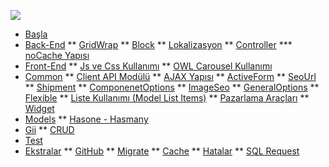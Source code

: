 ![](assets/logo.png)
* [Başla](/)
*   [Back-End](backend.md)
**   [GridWrap](grid.md)
**   [Block](block.md)
**   [Lokalizasyon](localization.md)
**   [Controller](controller.md)
***   [noCache Yapısı](no-cache.md)
*   [Front-End](frontend.md)
**   [Js ve Css Kullanımı](js-and-css.md)
**   [OWL Carousel Kullanımı](owl-carousel.md)
*   [Common](common.md)
**   [Client API Modülü](client-api.md)
**   [AJAX Yapısı](ajax.md)
**   [ActiveForm](active-form.md)
**   [SeoUrl](seourl.md)
**   [Shipment](shipment.md)
**   [ComponenetOptions](componenetoptions.md)
**   [ImageSeo](image-seo.md)
**   [GeneralOptions](general-options.md)
**   [Flexible](flexible.md)
**   [Liste Kullanımı (Model List Items)](model-list-items.md)
**   [Pazarlama Araçları](seo-tools.md)
**   [Widget](widget.md)
*   [Models](models.md)
**   [Hasone - Hasmany ](hasone-hasmany.md)
*   [Gii](gii.md)
**   [CRUD](crud.md)
*   [Test](test.md)
*   [Ekstralar](extra.md)
**   [GitHub](github.md)
**   [Migrate](migrate.md)
**   [Cache](cache.md)
**   [Hatalar](errors.md)
**   [SQL Request](sql.md)










